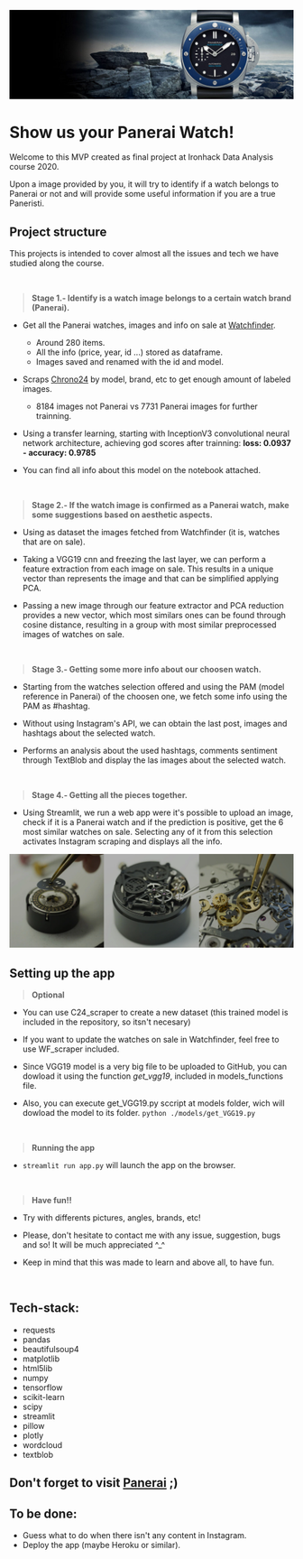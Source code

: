 ![Image](data/st_imgs/panerai_readme_header.png)
# **Show us your Panerai Watch!**

Welcome to this MVP created as final project at Ironhack Data Analysis course 2020.

Upon a image provided by you, it will try to identify if a watch belongs to Panerai or not and will provide some useful 
information if you are a true Paneristi.

## Project structure

This projects is intended to cover almost all the issues and tech we have studied along the course.

&nbsp;

> **Stage 1.- Identify is a watch image belongs to a certain watch brand (Panerai).**

- Get all the Panerai watches, images and info on sale at [Watchfinder](https://www.watchfinder.co.uk).
    - Around 280 items.
    - All the info (price, year, id ...) stored as dataframe.
    - Images saved and renamed with the id and model.
    
- Scraps [Chrono24](https://www.chrono24.com) by model, brand, etc  to get enough amount of labeled images.
    - 8184 images not Panerai vs 7731 Panerai images for further trainning.
    
- Using a transfer learning, starting with InceptionV3 convolutional neural network architecture, achieving god scores 
after trainning: 
    **loss: 0.0937 - accuracy: 0.9785** 
    
- You can find all info about this model on the notebook attached.

&nbsp;

> **Stage 2.- If the watch image is confirmed as a Panerai watch, make some suggestions based on aesthetic aspects.**

- Using as dataset the images fetched from Watchfinder (it is, watches that are on sale).

- Taking a VGG19 cnn and freezing the last layer, we can perform a feature extraction from each image on sale.
This results in a unique vector than represents the image and that can be simplified applying PCA.

- Passing a new image through our feature extractor and PCA reduction provides a new vector, which most similars ones 
can be found through cosine distance, resulting in a group with most similar preprocessed images of watches on sale.

&nbsp;

> **Stage 3.- Getting some more info about our choosen watch.**
   
- Starting from the watches selection offered and using the PAM (model reference in Panerai) of the choosen one,
we fetch some info using the PAM as #hashtag.

- Without using Instagram's API, we can obtain the last post, images and hashtags about the selected watch. 

- Performs an analysis about the used hashtags, comments sentiment through TextBlob and display the las images about the selected watch.

&nbsp;

> **Stage 4.- Getting all the pieces together.**

- Using Streamlit, we run a web app were it's possible to upload an image, check if it is a Panerai watch and if the
prediction is positive, get the 6 most similar watches on sale. Selecting any of it from this selection activates Instagram
scraping and displays all the info.


![Image](data/st_imgs/middle_image_readme.png)

## Setting up the app

> **Optional**
- You can use C24_scraper to create a new dataset (this trained model is included in the repository, so itsn't necesary)

- If you want to update the watches on sale in Watchfinder, feel free to use WF_scraper included.

- Since VGG19 model is a very big file to be uploaded to GitHub, you can dowload it using the function *get_vgg19*, 
included in models_functions file.
- Also, you can execute get_VGG19.py sccript at models folder, wich will dowload the model to its folder. 
`python ./models/get_VGG19.py`

&nbsp;

> **Running the app**
- `streamlit run app.py` will launch the app on the browser.

&nbsp;

> **Have fun!!**
- Try with differents pictures, angles, brands, etc!

- Please, don't hesitate to contact me with any issue, suggestion, bugs and so!
It will be much appreciated  ^_^

- Keep in mind that this was made to learn and above all, to have fun.

&nbsp;

## Tech-stack:
- requests
- pandas
- beautifulsoup4
- matplotlib
- html5lib
- numpy
- tensorflow
- scikit-learn
- scipy
- streamlit
- pillow
- plotly
- wordcloud
- textblob

## Don't forget to visit [Panerai](https://www.panerai.com) ;)

## To be done:
- Guess what to do when there isn't any content in Instagram.
- Deploy the app (maybe Heroku or similar).




